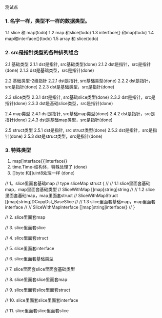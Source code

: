 测试点
### 1. 名字一样，类型不一样的数据类型。
1.1 slice 和 map(todo)
1.2 map 和slice(todo)
1.3 interface{} 和map(todo)
1.4 map和interface{}(todo)
1.5 array 和 slice(todo)

### 2. src是指针类型的各种排列组合
2.1 基础类型
2.1.1 dst是指针, src基础类型(done)
2.1.2 dst是指针，src是指针(done)
2.1.3 dst是基础类型，src是指针(done)

2.2 基础类型-2级指针
2.2.1 dst是指针, src基础类型(done)
2.2.2 dst是指针，src是指针(done)
2.2.3 dst是基础类型，src是指针(done)

2.3 slice类型
2.3.1 dst是指针, src基础slice类型(done)
2.3.2 dst是指针，src是指针(done)
2.3.3 dst是基础slice类型，src是指针(done)

2.4 map类型
2.4.1 dst是指针, src基础map类型(done)
2.4.2 dst是指针，src是指针(done)
2.4.3 dst是基础map类型，src是指针(done)

2.5 struct类型
2.5.1 dst是指针, src struct类型(done)
2.5.2 dst是指针，src是指针(done)
2.5.3 dst是struct类型，src是指针(done)

### 3. 特殊类型
1. map[interface{}]interface{}
2. time.Time-结构体，特殊处理了 (done) 
3. []byte 和[]uint8处理一样 (done) 

// 1。slice里面套基础map
// type sliceMap struct {
// 	// 1.1 slice里面套基础map，map里面套基础类型
// 	SliceWithMap []map[string]string
// 	// 1.2 slice里面套基础map，map里面套struct
// 	SliceWithMapStruct []map[string]DCopyDst_BaseSlice
// 	// 1.3 slice里面套基础map，map里面套interface
// 	// SliceWithMapInterface []map[string]interface{}
// }

// 2. slice里面套map

// 3. slice里面套slice

// 4. slice里面套struct

// 5. slice里面套interface

// 6. slice里面套基础类型

// 7. slice里面套slice里面套基础类型

// 8. slice里面套slice里面套map

// 9. slice里面套slice里面套struct

// 10. slice里面套slice里面套interface

// 11. slice里面套slice里面套slice
